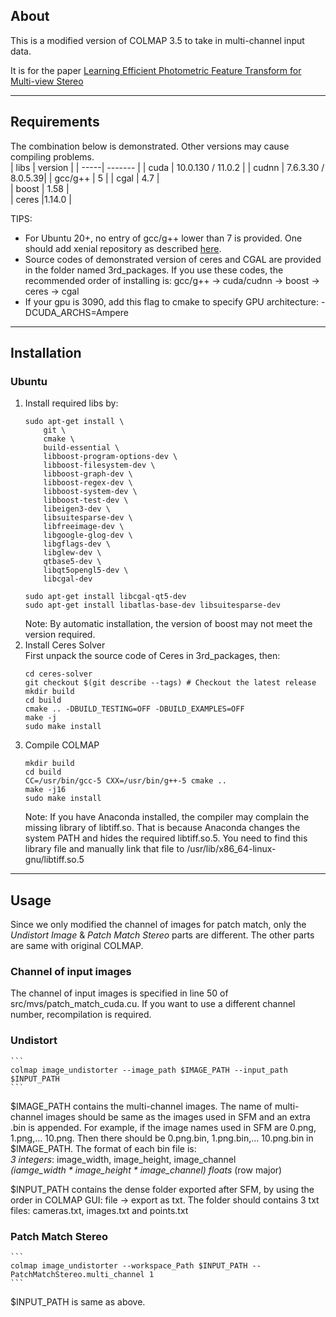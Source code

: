 ## About

This is a modified version of COLMAP 3.5 to take in multi-channel input data.

It is for the paper [Learning Efficient Photometric Feature Transform for Multi-view Stereo](https://arxiv.org/abs/2103.14794)

----
## Requirements
The combination below is demonstrated. Other versions may cause compiling problems.  
| libs | version |
| -----| ------- |
| cuda | 10.0.130 / 11.0.2 |
| cudnn | 7.6.3.30 / 8.0.5.39|
| gcc/g++  | 5 |
| cgal | 4.7 |  
| boost | 1.58 |  
| ceres |1.14.0 | 

TIPS:  
- For Ubuntu 20+, no entry of gcc/g++ lower than 7 is provided. One should add xenial repository as described [here](https://askubuntu.com/questions/1235819/ubuntu-20-04-gcc-version-lower-than-gcc-7).
- Source codes of demonstrated version of ceres and CGAL are provided in the folder named 3rd_packages. If you use these codes, the recommended order of installing is: gcc/g++ -> cuda/cudnn -> boost -> ceres -> cgal
- If your gpu is 3090, add this flag to cmake to specify GPU architecture: -DCUDA_ARCHS=Ampere

----
## Installation
### Ubuntu
1. Install required libs by:
    ```
    sudo apt-get install \
        git \
        cmake \
        build-essential \
        libboost-program-options-dev \
        libboost-filesystem-dev \
        libboost-graph-dev \
        libboost-regex-dev \
        libboost-system-dev \
        libboost-test-dev \
        libeigen3-dev \
        libsuitesparse-dev \
        libfreeimage-dev \
        libgoogle-glog-dev \
        libgflags-dev \
        libglew-dev \
        qtbase5-dev \
        libqt5opengl5-dev \
        libcgal-dev

    sudo apt-get install libcgal-qt5-dev
    sudo apt-get install libatlas-base-dev libsuitesparse-dev
    ```
    Note: By automatic installation, the version of boost may not meet the version required.
2. Install Ceres Solver  
    First unpack the source code of Ceres in 3rd_packages, then:
    ```
    cd ceres-solver
    git checkout $(git describe --tags) # Checkout the latest release
    mkdir build
    cd build
    cmake .. -DBUILD_TESTING=OFF -DBUILD_EXAMPLES=OFF
    make -j
    sudo make install
    ```
3. Compile COLMAP
    ```
    mkdir build
    cd build
    CC=/usr/bin/gcc-5 CXX=/usr/bin/g++-5 cmake ..
    make -j16
    sudo make install
    ```
    Note: If you have Anaconda installed, the compiler may complain the missing library of libtiff.so. That is because Anaconda changes the system PATH and hides the required libtiff.so.5. You need to find this library file and manually link that file to /usr/lib/x86_64-linux-gnu/libtiff.so.5

----
## Usage
Since we only modified the channel of images for patch match, only the *Undistort Image* & *Patch Match Stereo* parts are different. The other parts are same with original COLMAP.
### Channel of input images
The channel of input images is specified in line 50 of src/mvs/patch_match_cuda.cu.
If you want to use a different channel number, recompilation is required.
### Undistort
    ```
    colmap image_undistorter --image_path $IMAGE_PATH --input_path $INPUT_PATH 
    ```
$IMAGE_PATH contains the multi-channel images. The name of multi-channel images should be same as the images used in SFM and an extra .bin is appended. For example, if the image names used in SFM are 0.png, 1.png,... 10.png. Then there should be 0.png.bin, 1.png.bin,... 10.png.bin in $IMAGE_PATH. The format of each bin file is:  
*3 integers*: image_width, image_height, image_channel  
*(iamge_width \* image_height \* image_channel) floats* (row major)  

$INPUT_PATH contains the dense folder exported after SFM, by using the order in COLMAP GUI: file -> export as txt. The folder should contains 3 txt files: cameras.txt, images.txt and points.txt
### Patch Match Stereo
    ```
    colmap image_undistorter --workspace_Path $INPUT_PATH --PatchMatchStereo.multi_channel 1
    ```
$INPUT_PATH is same as above.
